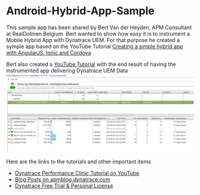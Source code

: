 # Android-Hybrid-App-Sample

This sample app has been shared by Bert Van der Heyden, APM Consultant at RealDolmen Belgium.
Bert wanted to show how easy it is to instrument a Mobile Hybrid App with Dynatrace UEM. For that purpose he created a symple app based on the YouTube Tutorial [Creating a simple hybrid app with AngularJS, Ionic and Cordova](https://www.youtube.com/watch?v=sCnGSOaaZFo)

Bert also created a [YouTube Tutorial](https://www.youtube.com/watch?v=uLIuPeFbXBA&index=46&list=PLqt2rd0eew1bmDn54E2_M2uvbhm_WxY_6) with the end result of having the instrumented app delivering Dynatrace UEM Data
![](https://github.com/Dynatrace/Android-Hybrid-App-Sample/blob/master/images/visit-fp-browser.png)

Here are the links to the tutorials and other important items
* [Dynatrace Performance Clinic Tutorial on YouTube](https://www.youtube.com/watch?v=uLIuPeFbXBA&index=46&list=PLqt2rd0eew1bmDn54E2_M2uvbhm_WxY_6)
* [Blog Posts on apmblog.dynatrace.com](http://apmblog.dynatrace.com)
* [Dynatrace Free Trial & Personal License](http://bit.ly/dtpersonal)
